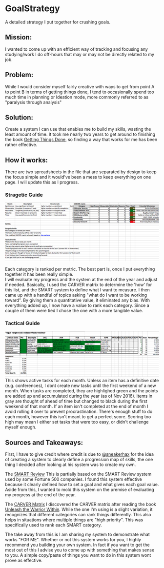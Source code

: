 # GoalStrategy
A detailed strategy I put together for crushing goals.
 
## Mission:  
I wanted to come up with an efficient way of tracking and focusing any studying/work I do off-hours that may or may not be directly related to my job.

## Problem:
While I would consider myself fairly creative with ways to get from point A to point B in terms of getting things done, I tend to occasionally spend too much time in planning or Ideation mode, more commonly referred to as "paralysis through analysis"

## Solution:
Create a system I can use that enables me to build my skills, wasting the least amount of time.  It took me nearly two years to get around to finishing the book [Getting Things Done](https://www.amazon.com/Getting-Things-Done-Stress-Free-Productivity/dp/0142000280), so finding a way that works for me has been rather effective.

## How it works:
There are two spreadsheets in the file that are separated by design to keep the focus simple and it would've been a mess to keep everything on one page.  I will update this as I progress.

### Stragetic Guide
![Stategic Guide](https://github.com/n1cfury/GoalStrategy/blob/master/Strategic%20Guide.png?raw=true)

Each category is ranked per metric.  The best part is, once I put everything together it has been really simple.  
I will evaluate my progress and the system at the end of the year and adjust if needed. Basically, I used the CARVER matrix to determine the 'how' for this list, and the SMART system to define what I want to measure. I then came up with a handful of topics asking "what do I want to be working toward".  By giving them a quantitative value, it eliminated any bias.  With everything added up, I now have a value to rank each category.  Since a couple of them were tied I chose the one with a more tangible value.

### Tactical Guide
![Tactical Guide](https://github.com/n1cfury/GoalStrategy/blob/master/Tactical%20Guide.png?raw=true)
This shows active tasks for each month.  Unless an item has a definitive date (e.g. conferences), I dont create new tasks until the first weekend of a new month. When tasks are completed, they are highlighed green and the points are added up and accumulated during the year (as of Nov 2016). Items in gray are thought of ahead of time but changed to black during the first weekend of that month. If an item isn't completed at the end of month I avoid rolling it over to prevent procrastination. There's enough stuff to do each month, however this isn't meant to get a perfect score. Scoring too high may mean I either set tasks that were too easy, or didn't challenge myself enough.  

## Sources and Takeaways:
First, I have to give credit where credit is due to [@sneakerhax](https://twitter.com/sneakerhax) for the idea of creating a system to clearly define a progression map of skills, the one thing I decided after looking at his system was to create my own.  

The [SMART Review](https://www.cleverbridge.com/corporate/5-elements-of-smart-performance-reviews/)
This is partially based on the SMART Review system used by some Fortune 500 companies.  I found this system effective because it clearly defined how to set a goal and what gives each goal value.  Aside from this, I wanted to mold this system on the premise of evaluating my progress at the end of the year.

The [CARVER Matrix](https://en.wikipedia.org/wiki/CARVER_matrix)
I discovered the CARVER matrix after reading the book [Unleash the Warrior Within](https://www.amazon.com/Unleash-Warrior-Within-Discipline-Confidence/dp/0738215686).  While the one I'm using is a slight variation, it recognizes that different categories can rank things differently.  This also helps in situations where multiple things are "high priority".  This was specifically used to rank each SMART category.

The take away from this is I am sharing my system to demonstrate what works "FOR ME".  Whether or not this system works for you, I highly recommend you building your own system.  In fact if you want to get the most out of this I advise you to come up with something that makes sense to you.  A simple copy/paste of things you want to do in this system wont prove as effective. 
